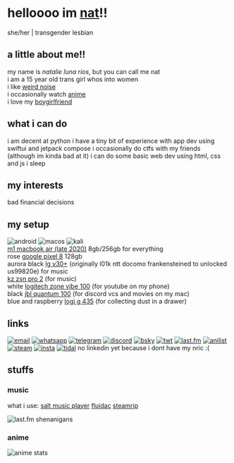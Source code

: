 # helloooo im [nat](https://en.pronouns.page/@ellipticobj)!!  
she/her | transgender lesbian  

## a little about me!!  
my name is *natalie luna rios*, but you can call me nat  
i am a 15 year old trans girl whos into women  
i like [weird noise](https://www.last.fm/user/ellipticobj/)  
i occasionally watch [anime](https://anilist.co/user/ellipticobj/)  
i love my [boygirlfriend](https://en.pronouns.page/@audhdom)

## what i can do  
i am decent at python
i have a tiny bit of experience with app dev using swiftui and jetpack compose
i occasionally do ctfs with my friends (although im kinda bad at it)
i can do some basic web dev using html, css and js
i sleep  

## my interests
bad financial decisions

## my setup  
![android](https://img.shields.io/badge/Android-79305a?style=for-the-badge&logo=android&logoColor=white) ![macos](https://img.shields.io/badge/mac%20os-79305a?style=for-the-badge&logo=apple&logoColor=white) ![kali](https://img.shields.io/badge/Kali_Linux-79305a?style=for-the-badge&logo=kali-linux&logoColor=white) ![]()  
[m1 macbook air (late 2020)](https://support.apple.com/kb/SP825?locale=en_SG) 8gb/256gb for everything  
rose [google pixel 8](https://www.gsmarena.com/google_pixel_8-12546.php) 128gb  
aurora black [lg v30+](https://www.gsmarena.com/lg_v30-8712.php#us998) (originally l01k ntt docomo frankensteined to unlocked us99820e) for music  
[kz zsn pro 2](https://kz-audio.com/kz-zsn-pro-2.html) (for music)  
white [logitech zone vibe 100](https://headphones.sg/logitech-zone-vibe-100-wireless-bluetooth-headset-graphite/) (for youtube on my phone)   
black [jbl quantum 100](https://www.jbl.com.sg/gaming/QUANTUM100.html) (for discord vcs and movies on my mac)  
blue and raspberry [logi g 435](https://www.logitechg.com/en-sg/products/gaming-audio/g435-wireless-bluetooth-gaming-headset.html) (for collecting dust in a drawer)  

## links
[![email](https://img.shields.io/badge/Gmail-79305a?style=for-the-badge&logo=gmail&logoColor=white)](mailto:ellipticobj@gmail.com)
[![whatsapp](https://img.shields.io/badge/WhatsApp-79305a?style=for-the-badge&logo=whatsapp&logoColor=white)](https://wa.link/9gh6go)
[![telegram](https://img.shields.io/badge/Telegram-79305a?style=for-the-badge&logo=telegram&logoColor=white)](http://t.me/ellipticobj)
[![discord](https://img.shields.io/badge/Discord-79305a?style=for-the-badge&logo=discord&logoColor=white)](http://discordapp.com/users/973943523655164032)
[![bsky](https://img.shields.io/badge/Bluesky-79305a?logo=bluesky&logoColor=fff&style=for-the-badge)](http://xfz.bsky.social)
[![twt](https://img.shields.io/badge/Twitter-79305a?style=for-the-badge&logo=twitter&logoColor=white)](http:?/twitter.com/ellipticobj)
[![last.fm](https://img.shields.io/badge/last.fm-79305a?style=for-the-badge&logo=last.fm&logoColor=white)](http://last.fm/user/ellipticobj)
[![anilist](https://img.shields.io/badge/AniList-79305a?style=for-the-badge&logo=AniList&logoColor=white)](http://anilist.co/user/ellipticobj)
[![steam](https://img.shields.io/badge/Steam-79305a?style=for-the-badge&logo=steam&logoColor=white)](http://steamcommunity.com/id/ellipticobj)
[![insta](https://img.shields.io/badge/Instagram-79305a?style=for-the-badge&logo=instagram&logoColor=white)](http://instagram.com/ellipticobjs)
[![tidal](https://img.shields.io/badge/Tidal-79305a?style=for-the-badge&logo=Tidal&logoColor=white)](https://listen.tidal.com/user/201427455)
no linkedin yet because i dont have my nric :(  

[comment]: <> (icons from https://github.com/alexandresanlim/Badges4-README.md-Profile)

## stuffs
### music
what i use: 
[salt music player](https://github.com/Moriafly/SaltPlayerSource)
[fluidac](https://github.com/imjyotiraditya/fluidac-releases)
[steamrip](https://github.com/nathom/streamrip)

![last.fm shenanigans](https://lastfm-recently-played.vercel.app/api?user=ellipticobj&count=4&width=600&loved=true&show_user=footer&header_style=normal_stats&footer_style=normal&loved_style=4&bg_color=572649)

### anime
![anime stats](/.github/workflows/metrics.classic.svg)
